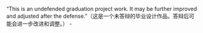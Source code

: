 “This is an undefended graduation project work. It may be further improved and adjusted after the defense.”（这是一个未答辩的毕业设计作品。答辩后可能会进一步改进和调整。） -
